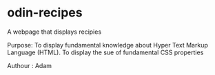 # odin-recipes

A webpage that displays recipies

Purpose:
To display fundamental knowledge about Hyper Text Markup Language (HTML).
To display the sue of fundamental CSS properties

Authour : Adam
